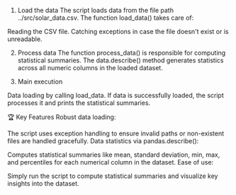 1. Load the data
The script loads data from the file path ../src/solar_data.csv. The function load_data() takes care of:

Reading the CSV file.
Catching exceptions in case the file doesn't exist or is unreadable.

2. Process data
The function process_data() is responsible for computing statistical summaries. The data.describe() method generates statistics across all numeric columns in the loaded dataset.


3. Main execution

Data loading by calling load_data.
If data is successfully loaded, the script processes it and prints the statistical summaries.

🏆 Key Features
Robust data loading:

The script uses exception handling to ensure invalid paths or non-existent files are handled gracefully.
Data statistics via pandas.describe():

Computes statistical summaries like mean, standard deviation, min, max, and percentiles for each numerical column in the dataset.
Ease of use:

Simply run the script to compute statistical summaries and visualize key insights into the dataset.
